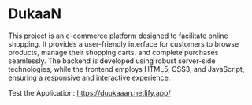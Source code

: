# DukaaN
This project is an e-commerce platform designed to facilitate online shopping. It provides a user-friendly interface for customers to browse products, manage their shopping carts, and complete purchases seamlessly. The backend is developed using robust server-side technologies, while the frontend employs HTML5, CSS3, and JavaScript, ensuring a responsive and interactive experience.

 Test the Application: https://duukaaan.netlify.app/
